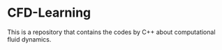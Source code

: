 # CFD-Learning
This is a repository that contains the codes by C++ about computational fluid dynamics.
